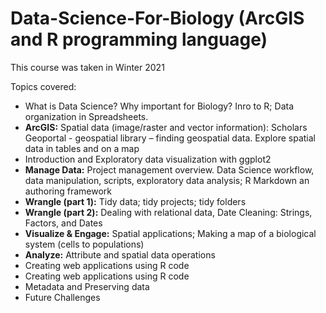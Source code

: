 # Data-Science-For-Biology (ArcGIS and R programming language)

This course was taken in Winter 2021

Topics covered:
* What is Data Science? Why important for Biology? Inro to R; Data organization in Spreadsheets.
* **ArcGIS:** Spatial data (image/raster and vector information): Scholars Geoportal - geospatial library – finding geospatial data. Explore spatial data in tables and on a map
* Introduction and Exploratory data visualization with ggplot2
* **Manage Data:** Project management overview. Data Science workflow, data manipulation, scripts, exploratory data analysis; R Markdown an authoring framework
* **Wrangle (part 1):** Tidy data; tidy projects; tidy folders
* **Wrangle (part 2):** Dealing with relational data, Date Cleaning: Strings, Factors, and Dates
* **Visualize & Engage:** Spatial applications; Making a map of a biological system (cells to populations)
* **Analyze:** Attribute and spatial data operations
* Creating web applications using R code
* Creating web applications using R code
* Metadata and Preserving data
* Future Challenges

